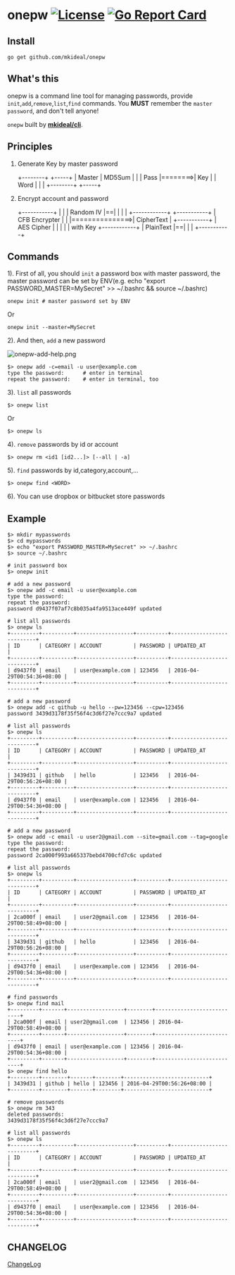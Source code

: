 # onepw [![License](http://img.shields.io/badge/license-mit-blue.svg?style=flat-square)](https://raw.githubusercontent.com/mkideal/onepw/master/LICENSE) [![Go Report Card](https://goreportcard.com/badge/github.com/mkideal/onepw)](https://goreportcard.com/report/github.com/mkideal/onepw)

## Install

```
go get github.com/mkideal/onepw
```

## What's this
onepw is a command line tool for managing passwords, provide `init`,`add`,`remove`,`list`,`find` commands. You **MUST** remember the `master password`, and don't tell anyone!

`onepw` built by [**mkideal/cli**](https://github.com/mkideal/cli).

## Principles

1) Generate Key by master password

	+--------+         +-----+
	| Master | MD5Sum  |     |
	| Pass   |========>| Key |
	| Word   |         |     |
	+--------+         +-----+

2) Encrypt account and password

	+-----------+
	|           |
	| Random IV |==|
	|           |  |                +------------+
	+-----------+  | CFB Encrypter  |            |
                   |===============>| CipherText |
	+-----------+  | AES Cipher     |            |
	|           |  | with Key       +------------+
	| PlainText |==|
	|           |
	+-----------+

## Commands

1). First of all, you should `init` a password box with master password, the master password can be set by ENV(e.g. echo "export PASSWORD_MASTER=MySecret" >> ~/.bashrc && source ~/.bashrc)

```shell
onepw init # master password set by ENV
```

Or
```shell
onepw init --master=MySecret
```

2). And then, `add` a new password

![onepw-add-help.png](http://www.mkideal.com/images/onepw-add-help.png)

```shell
$> onepw add -c=email -u user@example.com
type the password:		# enter in terminal
repeat the password:	# enter in terminal, too
```

3). `list` all passwords
```shell
$> onepw list
```

Or
```shell
$> onepw ls
```

4). `remove` passwords by id or account
```shell
$> onepw rm <id1 [id2...]> [--all | -a]
```

5). `find` passwords by id,category,account,...
```shell
$> onepw find <WORD>
```

6). You can use dropbox or bitbucket store passwords

## Example

```shell
$> mkdir mypasswords
$> cd mypasswords
$> echo "export PASSWORD_MASTER=MySecret" >> ~/.bashrc
$> source ~/.bashrc

# init password box
$> onepw init

# add a new password
$> onepw add -c email -u user@example.com
type the password: 
repeat the password: 
password d9437f07af7c8b035a4fa9513ace449f updated

# list all passwords
$> onepw ls
+---------+----------+------------------+----------+---------------------------+
| ID      | CATEGORY | ACCOUNT          | PASSWORD | UPDATED_AT                |
+---------+----------+------------------+----------+---------------------------+
| d9437f0 | email    | user@example.com | 123456   | 2016-04-29T00:54:36+08:00 |
+---------+----------+------------------+----------+---------------------------+

# add a new password
$> onepw add -c github -u hello --pw=123456 --cpw=123456
password 3439d3178f35f56f4c3d6f27e7ccc9a7 updated

# list all passwords
$> onepw ls
+---------+----------+------------------+----------+---------------------------+
| ID      | CATEGORY | ACCOUNT          | PASSWORD | UPDATED_AT                |
+---------+----------+------------------+----------+---------------------------+
| 3439d31 | github   | hello            | 123456   | 2016-04-29T00:56:26+08:00 |
+---------+----------+------------------+----------+---------------------------+
| d9437f0 | email    | user@example.com | 123456   | 2016-04-29T00:54:36+08:00 |
+---------+----------+------------------+----------+---------------------------+

# add a new password
$> onepw add -c email -u user2@gmail.com --site=gmail.com --tag=google
type the password:
repeat the password:
password 2ca000f993a665337bebd4700cfd7c6c updated

# list all passwords
$> onepw ls
+---------+----------+------------------+----------+---------------------------+
| ID      | CATEGORY | ACCOUNT          | PASSWORD | UPDATED_AT                |
+---------+----------+------------------+----------+---------------------------+
| 2ca000f | email    | user2@gmail.com  | 123456   | 2016-04-29T00:58:49+08:00 |
+---------+----------+------------------+----------+---------------------------+
| 3439d31 | github   | hello            | 123456   | 2016-04-29T00:56:26+08:00 |
+---------+----------+------------------+----------+---------------------------+
| d9437f0 | email    | user@example.com | 123456   | 2016-04-29T00:54:36+08:00 |
+---------+----------+------------------+----------+---------------------------+

# find passwords
$> onepw find mail
+---------+-------+------------------+--------+---------------------------+
| 2ca000f | email | user2@gmail.com  | 123456 | 2016-04-29T00:58:49+08:00 |
+---------+-------+------------------+--------+---------------------------+
| d9437f0 | email | user@example.com | 123456 | 2016-04-29T00:54:36+08:00 |
+---------+-------+------------------+--------+---------------------------+
$> onepw find hello
+---------+--------+-------+--------+---------------------------+
| 3439d31 | github | hello | 123456 | 2016-04-29T00:56:26+08:00 |
+---------+--------+-------+--------+---------------------------+

# remove passwords
$> onepw rm 343
deleted passwords:
3439d3178f35f56f4c3d6f27e7ccc9a7

# list all passwords
$> onepw ls
+---------+----------+------------------+----------+---------------------------+
| ID      | CATEGORY | ACCOUNT          | PASSWORD | UPDATED_AT                |
+---------+----------+------------------+----------+---------------------------+
| 2ca000f | email    | user2@gmail.com  | 123456   | 2016-04-29T00:58:49+08:00 |
+---------+----------+------------------+----------+---------------------------+
| d9437f0 | email    | user@example.com | 123456   | 2016-04-29T00:54:36+08:00 |
+---------+----------+------------------+----------+---------------------------+
```

## CHANGELOG

[ChangeLog](https://github.com/mkideal/onepw/blob/master/CHANGELOG.md)
